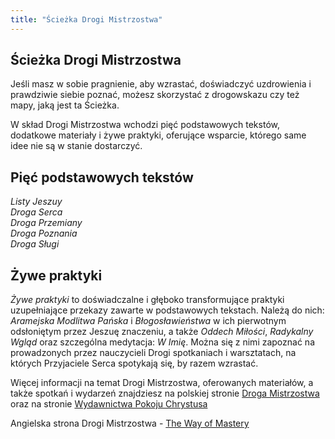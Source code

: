 ```yaml
---
title: "Ścieżka Drogi Mistrzostwa"
---
```


## Ścieżka Drogi Mistrzostwa

Jeśli masz w sobie pragnienie, aby wzrastać, doświadczyć uzdrowienia i prawdziwie siebie poznać, możesz skorzystać z drogowskazu czy też mapy, jaką jest ta Ścieżka. 

W skład Drogi Mistrzostwa wchodzi pięć podstawowych tekstów, dodatkowe materiały i żywe praktyki, oferujące wsparcie, którego same idee nie są w stanie dostarczyć. 

## Pięć podstawowych tekstów

*Listy Jeszuy<br>
Droga Serca<br>
Droga Przemiany<br>
Droga Poznania<br>
Droga Sługi*

## Żywe praktyki

*Żywe praktyki* to doświadczalne i głęboko transformujące praktyki uzupełniające przekazy zawarte w podstawowych tekstach. Należą do nich: *Aramejska Modlitwa Pańska* i *Błogosławieństwa* w ich pierwotnym odsłoniętym przez Jeszuę znaczeniu, a także *Oddech Miłości*, *Radykalny Wgląd* oraz szczególna medytacja: *W Imię*. Można się z nimi zapoznać na prowadzonych przez nauczycieli Drogi spotkaniach i warsztatach, na których Przyjaciele Serca spotykają się, by razem wzrastać. 

Więcej informacji na temat Drogi Mistrzostwa, oferowanych materiałów, a także spotkań i wydarzeń znajdziesz na polskiej stronie [Droga Mistrzostwa](https://drogamistrzostwa.pl) oraz na stronie [Wydawnictwa Pokoju Chrystusa](https://pokojchrystusa.pl)

Angielska strona Drogi Mistrzostwa - [The Way of Mastery](https://www.wayofmastery.com) 


